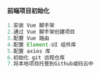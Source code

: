 #### 	前端项目初始化

```js
1.安装 Vue 脚手架
2.通过 Vue 脚手架创建项目
3.配置 Vue 路由
4.配置 Element-UI 组件库
5.配置 axios 库
6.初始化 git 远程仓库
7.将本地项目托管到Github或码云中
```

